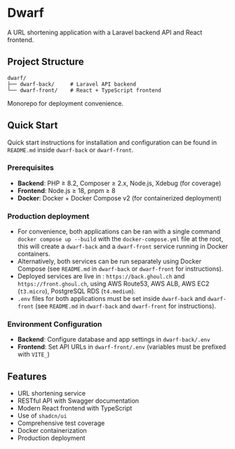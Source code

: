 # Dwarf

A URL shortening application with a Laravel backend API and React frontend.

## Project Structure

```
dwarf/
├── dwarf-back/     # Laravel API backend
└── dwarf-front/    # React + TypeScript frontend
```
Monorepo for deployment convenience.

## Quick Start

Quick start instructions for installation and configuration can be found in `README.md` inside `dwarf-back` or `dwarf-front`.

### Prerequisites

- **Backend**: PHP ≥ 8.2, Composer ≥ 2.x, Node.js, Xdebug (for coverage)
- **Frontend**: Node.js ≥ 18, pnpm ≥ 8
- **Docker**: Docker + Docker Compose v2 (for containerized deployment)


### Production deployment

- For convenience, both applications can be ran with a single command `docker compose up --build` with the `docker-compose.yml` file at the root, this will create a `dwarf-back` and a `dwarf-front` service running in Docker containers.
- Alternatively, both services can be run separately using Docker Compose (see `README.md` in `dwarf-back` or `dwarf-front` for instructions).
- Deployed services are live in : `https://back.ghoul.ch` and `https://front.ghoul.ch`, using AWS Route53, AWS ALB, AWS EC2 (`t3.micro`), PostgreSQL RDS (`t4.medium`).
- `.env` files for both applications must be set inside `dwarf-back` and `dwarf-front` (see `README.md` in `dwarf-back` and `dwarf-front` for instructions).

### Environment Configuration

- **Backend**: Configure database and app settings in `dwarf-back/.env`
- **Frontend**: Set API URLs in `dwarf-front/.env` (variables must be prefixed with `VITE_`)

## Features

- URL shortening service
- RESTful API with Swagger documentation
- Modern React frontend with TypeScript
- Use of `shadcn/ui`
- Comprehensive test coverage
- Docker containerization
- Production deployment